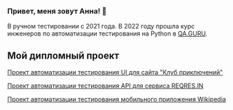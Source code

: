 ### Привет, меня зовут Анна! 👋

В ручном тестировании с 2021 года. 
В 2022 году прошла курс инженеров по автоматизации тестирования на Python в <a href="https://qa.guru/python" target="_blank">QA.GURU</a>.

## Мой дипломный проект
<a href="https://github.com/aniuzukowska/vpoxod" target="_blank">Проект автоматизации тестирования UI для сайта "Клуб приключений"</a>

<a href="https://github.com/aniuzukowska/reqres" target="_blank">Проект автоматизации тестирования API для сервиса REQRES.IN</a>

<a href="https://github.com/aniuzukowska/wikipedia_mobile" target="_blank">Проект автоматизации тестирования мобильного приложения Wikipedia</a>


